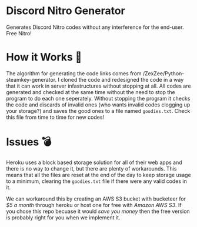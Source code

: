 # Discord Nitro Generator
Generates Discord Nitro codes without any interference for the end-user. Free Nitro!

# How it Works 🔨
The algorithm for generating the code links comes from /ZexZee/Python-steamkey-generator. I cloned the code and redesigned the code in a way that it can work in server infastructures without stopping at all. All codes are generated and checked at the same time without the need to stop the program to do each one seperately. Without stopping the program it checks the code and discards of invalid ones (who wants invalid codes clogging up your storage?) and saves the good ones to a file named `goodies.txt`. Check this file from time to time for new codes!

# Issues 💣
Heroku uses a block based storage solution for all of their web apps and there is no way to change it, but there are plenty of workarounds. This means that all the files are reset at the end of the day to keep storage usage to a minimum, clearing the `goodies.txt` file if there were any valid codes in it.

We can workaround this by creating an AWS S3 bucket with bucketeer for *$5 a month* through heroku or host one for free with *Amazon AWS S3*. If you chose this repo becuase it would *save you money* then the free version is probably right for you when we implement it.
